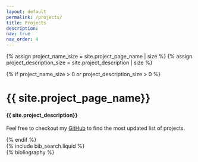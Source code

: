 ```yaml
---
layout: default
permalink: /projects/
title: Projects
description:
nav: true
nav_order: 4
---
```

<!-- _pages/projects.md -->
{% assign project_name_size = site.project_page_name | size %}
{% assign project_description_size = site.project_description | size %}

{% if project_name_size > 0 or project_description_size > 0 %}

  <div class="header-bar">
    <h1>{{ site.project_page_name}}</h1>
    <h4>{{ site.project_description}}</h4>
    <p>Feel free to checkout my <a href="https://github.com/Laura05010">GitHub</a> to find the most updated list of projects.</p>
  </div>
{% endif %}


<div class="publications">
<div class="search-bar-container">
    {% include bib_search.liquid %}
</div>
{% bibliography %}
</div>
